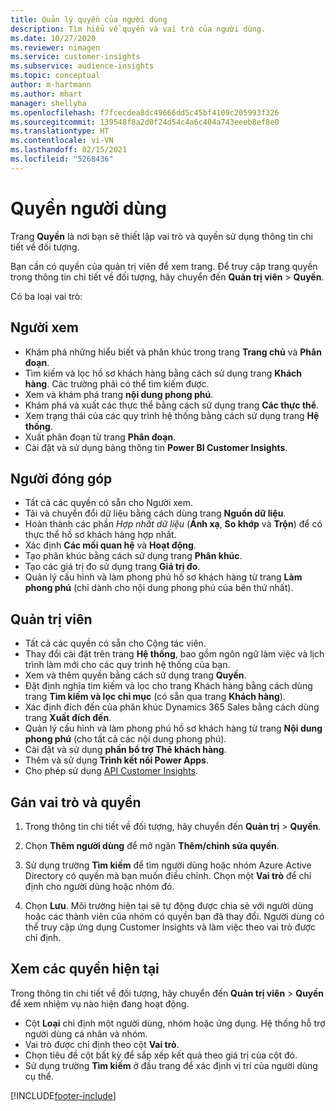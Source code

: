 ```yaml
---
title: Quản lý quyền của người dùng
description: Tìm hiểu về quyền và vai trò của người dùng.
ms.date: 10/27/2020
ms.reviewer: nimagen
ms.service: customer-insights
ms.subservice: audience-insights
ms.topic: conceptual
author: m-hartmann
ms.author: mhart
manager: shellyha
ms.openlocfilehash: f7fcecdea8dc49666dd5c45bf4109c205993f326
ms.sourcegitcommit: 139548f8a2d0f24d54c4a6c404a743eeeb8ef8e0
ms.translationtype: HT
ms.contentlocale: vi-VN
ms.lasthandoff: 02/15/2021
ms.locfileid: "5268436"
---
```

# <a name="user-permissions"></a>Quyền người dùng

Trang **Quyền** là nơi bạn sẽ thiết lập vai trò và quyền sử dụng thông tin chi tiết về đối tượng.

Bạn cần có quyền của quản trị viên để xem trang. Để truy cập trang quyền trong thông tin chi tiết về đối tượng, hãy chuyển đến **Quản trị viên** > **Quyền**.

Có ba loại vai trò:

## <a name="viewer"></a>Người xem

- Khám phá những hiểu biết và phân khúc trong trang **Trang chủ** và **Phân đoạn**.
- Tìm kiếm và lọc hồ sơ khách hàng bằng cách sử dụng trang **Khách hàng**. Các trường phải có thể tìm kiếm được.
- Xem và khám phá trang **nội dung phong phú**.
- Khám phá và xuất các thực thể bằng cách sử dụng trang **Các thực thể**.
- Xem trạng thái của các quy trình hệ thống bằng cách sử dụng trang **Hệ thống**.
- Xuất phân đoạn từ trang **Phân đoạn**.
- Cài đặt và sử dụng bảng thông tin **Power BI Customer Insights**.

## <a name="contributor"></a>Người đóng góp

- Tất cả các quyền có sẵn cho Người xem.
- Tải và chuyển đổi dữ liệu bằng cách dùng trang **Nguồn dữ liệu**.
- Hoàn thành các phần *Hợp nhất dữ liệu* (**Ánh xạ**, **So khớp** và **Trộn**) để có thực thể hồ sơ khách hàng hợp nhất.
- Xác định **Các mối quan hệ** và **Hoạt động**.
- Tạo phân khúc bằng cách sử dụng trang **Phân khúc**.
- Tạo các giá trị đo sử dụng trang **Giá trị đo**.
- Quản lý cấu hình và làm phong phú hồ sơ khách hàng từ trang **Làm phong phú** (chỉ dành cho nội dung phong phú của bên thứ nhất).

## <a name="administrator"></a>Quản trị viên

- Tất cả các quyền có sẵn cho Cộng tác viên.
- Thay đổi cài đặt trên trang **Hệ thống**, bao gồm ngôn ngữ làm việc và lịch trình làm mới cho các quy trình hệ thống của bạn.
- Xem và thêm quyền bằng cách sử dụng trang **Quyền**.
- Đặt định nghĩa tìm kiếm và lọc cho trang Khách hàng bằng cách dùng trang **Tìm kiếm và lọc chỉ mục** (có sẵn qua trang **Khách hàng**).
- Xác định đích đến của phân khúc Dynamics 365 Sales bằng cách dùng trang **Xuất đích đến**.
- Quản lý cấu hình và làm phong phú hồ sơ khách hàng từ trang **Nội dung phong phú** (cho tất cả các nội dung phong phú).
- Cài đặt và sử dụng **phần bổ trợ Thẻ khách hàng**.
- Thêm và sử dụng **Trình kết nối Power Apps**.
- Cho phép sử dụng [API Customer Insights](apis.md).

## <a name="assign-roles-and-permissions"></a>Gán vai trò và quyền

1. Trong thông tin chi tiết về đối tượng, hãy chuyển đến **Quản trị** > **Quyền**.

1. Chọn **Thêm người dùng** để mở ngăn **Thêm/chỉnh sửa quyền**.

1. Sử dụng trường **Tìm kiếm** để tìm người dùng hoặc nhóm Azure Active Directory có quyền mà bạn muốn điều chỉnh. Chọn một **Vai trò** để chỉ định cho người dùng hoặc nhóm đó.

1. Chọn **Lưu**. Môi trường hiện tại sẽ tự động được chia sẻ với người dùng hoặc các thành viên của nhóm có quyền bạn đã thay đổi. Người dùng có thể truy cập ứng dụng Customer Insights và làm việc theo vai trò được chỉ định.

## <a name="view-current-permissions"></a>Xem các quyền hiện tại

Trong thông tin chi tiết về đối tượng, hãy chuyển đến **Quản trị viên** > **Quyền** để xem nhiệm vụ nào hiện đang hoạt động.

- Cột **Loại** chỉ định một người dùng, nhóm hoặc ứng dụng. Hệ thống hỗ trợ người dùng cá nhân và nhóm.
- Vai trò được chỉ định theo cột **Vai trò**.
- Chọn tiêu đề cột bất kỳ để sắp xếp kết quả theo giá trị của cột đó.
- Sử dụng trường **Tìm kiếm** ở đầu trang để xác định vị trí của người dùng cụ thể.


[!INCLUDE[footer-include](../includes/footer-banner.md)]